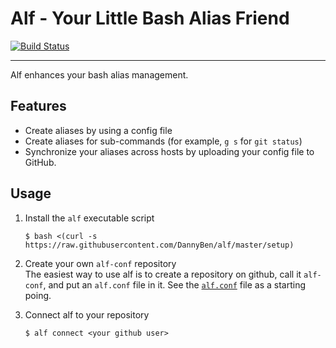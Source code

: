 Alf - Your Little Bash Alias Friend
==================================================

[![Build Status](https://travis-ci.org/DannyBen/alf.svg?branch=tests)](https://travis-ci.org/DannyBen/alf)

---

Alf enhances your bash alias management.

Features
--------------------------------------------------

- Create aliases by using a config file
- Create aliases for sub-commands (for example, `g s` for `git status`)
- Synchronize your aliases across hosts by uploading your config file to 
  GitHub.


Usage
--------------------------------------------------

1. Install the `alf` executable script

    `$ bash <(curl -s https://raw.githubusercontent.com/DannyBen/alf/master/setup)`

2. Create your own `alf-conf` repository  
   The easiest way to use alf is to create a repository on github, call it 
   `alf-conf`, and put an `alf.conf` file in it. See the [`alf.conf`](alf.conf)
   file as a starting poing.

3. Connect alf to your repository

    `$ alf connect <your github user>`
